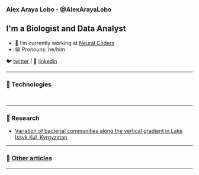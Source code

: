 ### Alex Araya Lobo - @AlexArayaLobo

## I'm a Biologist and Data Analyst


- 🔭 I’m currently working at [Neural Coders][website]
- 😄 Pronouns: he/him


🐦 [twitter][twitter] |  👔 [linkedin][linkedin]

[twitter]: https://twitter.com/alexaraya_27
[linkedin]: https://www.linkedin.com/in/alex-araya-lobo-184b6b196/


---

### 🚀 Technologies


<br/>

---

### 📝 Research

- [Variation of bacterial communities along the vertical gradient in Lake Issyk Kul, Kyrgyzstan](https://www.biorxiv.org/content/10.1101/864355v1)

---

### 📌 [Other articles][articles]

---

<!-- LINKS -->
[website]: https://neuralcoders.com/
[articles]: https://neuralcoders.com/public/Articles/articles.html




